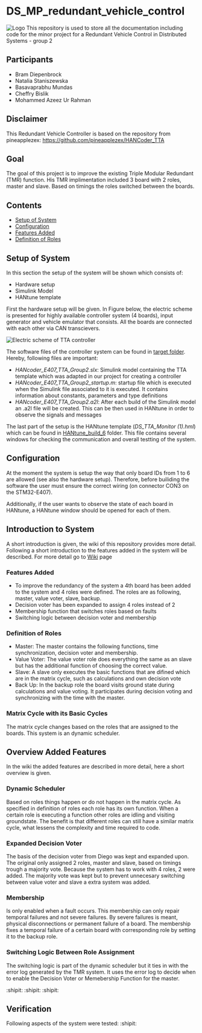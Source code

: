# DS_MP_redundant_vehicle_control
![Logo](https://github.com/nis1902/DS_MP_redundant_vehicle_control/blob/master/Figures/Logo.png)
This repository is used to store all the documentation including code for the minor project for a Redundant Vehicle Control in Distributed Systems - group 2

## Participants
- Bram Diepenbrock
- Natalia Staniszewska
- Basavaprabhu Mundas
- Cheffry Bislik
- Mohammed Azeez Ur Rahman

## Disclaimer
This Redundant Vehicle Controller is based on the repository from pineapplezex:
https://github.com/pineapplezex/HANCoder_TTA

## Goal
The goal of this project is to improve the existing Triple Modular Redundant (TMR) function. His TMR implimentation included 3 board with 2 roles, master and slave. Based on timings the roles switched between the boards.

## Contents
* [Setup of System](#Setup-of-System)
* [Configuration](#Configuration)
* [Features Added](#Features-Added)
* [Definition of Roles](#Definition-of-Roles)

## Setup of System
In this section the setup of the system will be shown which consists of:

<ul style=“list-style-type:square”>
<li>Hardware setup</li>
<li>Simulink Model</li>
<li>HANtune template</li>
</ul>

First the hardware setup will be given. In Figure below, the electric scheme is presented for highly available controller system (4 boards), input generator and vehicle emulator that consists. All the boards are connected with each other via CAN transcievers.

![Electric scheme of TTA controller](https://github.com/nis1902/DS_MP_redundant_vehicle_control/blob/master/Figures/boards.svg)

The software files of the controller system can be found in [target folder](https://github.com/nis1902/DS_MP_redundant_vehicle_control/tree/master/HANcoder-STM32-Target-v1.0/Target). Hereby, following files are important:
<ul style=“list-style-type:square”>
<li><i>HANcoder_E407_TTA_Group2.slx</i>: Simulink model containing the TTA template which was adapted in our project for creating a controller</li>
<li><i>HANcoder_E407_TTA_Group2_startup.m</i>: startup file which is executed when the Simulink file associated to it is executed. It
contains information about constants, parameters and type definitions </li>
<li><i>HANcoder_E407_TTA_Group2.a2l</i>: After each build of the Simulink model an .a2l file will be created. This can be then used in HANtune in order to observe the signals and messages</li>
</ul>

The last part of the setup is the HANtune template (<i>DS_TTA_Monitor (1).hml</i>) which can be found in [HANtune_build_6](https://github.com/nis1902/DS_MP_redundant_vehicle_control/tree/master/HANtune_build_6) folder. This file contains several windows for checking the communication and overall testting of the system.

## Configuration
At the moment the system is setup the way that only board IDs from 1 to 6 are allowed (see also the hardware setup). Therefore, before builiding the software the user must ensure the correct wiring (on connector CON3 on the STM32-E407). 

Additionally, if the user wants to observe the state of each board in HANtune, a HANtune window should be opened for each of them.

## Introduction to System
A short introduction is given, the wiki of this repository provides more detail.
Following a short introduction to the features added in the system will be described. For more detail go to [Wiki](https://github.com/nis1902/DS_MP_redundant_vehicle_control/wiki) page
### Features Added
- To improve the redundancy of the system a 4th board has been added to the system and 4 roles were defined. The roles are as following, master, value voter, slave, backup.
- Decision voter has been expanded to assign 4 roles instead of 2
- Membership function that switches roles based on faults
- Switching logic between decision voter and membership

### Definition of Roles
- Master: The master contains the following functions, time synchronization, decision voter and membership.
- Value Voter: The value voter role does everything the same as an slave but has the additional function of choosing the correct value.
- Slave: A slave only executes the basic functions that are difined which are in the matrix cycle, such as calculations and own decision vote
- Back Up: In the backup role the board visits ground state during calculations and value voting. It participates during decision voting and synchronizing with the time with the master.

### Matrix Cycle with its Basic Cycles
The matrix cycle changes based on the roles that are assigned to the boards. This system is an dynamic scheduler.

## Overview Added Features
In the wiki the added features are described in more detail, here a short overview is given.

### Dynamic Scheduler
Based on roles things happen or do not happen in the matrix cycle. As specified in definition of roles each role has its own function. When a certain role is executing a function other roles are idling and visiting groundstate. The benefit is that different roles can still have a similar matrix cycle, what lessens the complexity and time required to code.

### Expanded Decision Voter
The basis of the  decision voter from Diego was kept and expanded upon. The original only assigned 2 roles, master and slave, based on timings trough a majority vote. Because the system has to work with 4 roles, 2 were added. The majority vote was kept but to prevent unnecesary switching between value voter and slave a extra system was added.

### Membership
Is only enabled when a fault occurs. This membership can only repair temporal failures and not severe failures. By severe failures is meant, physical disconnections or permanent failure of a board. The membership fixes a temporal failure of a certain board with corresponding role by setting it to the backup role.

### Switching Logic Between Role Assignment
The switching logic is part of the dynamic scheduler but it ties in with the error log generated by the TMR system. It uses the error log to decide when to enable the Decision Voter or Memebership Function for the master.

:shipit: :shipit: :shipit:
## Verification
Following aspects of the system were tested: :shipit:

